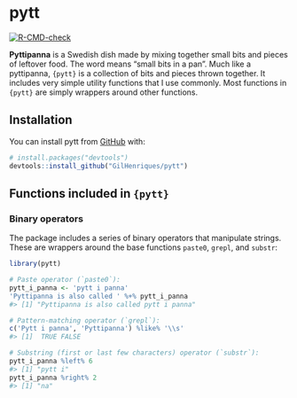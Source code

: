 
<!-- README.md is generated from README.Rmd. Please edit that file -->

# pytt

<!-- badges: start -->

[![R-CMD-check](https://github.com/GilHenriques/pytt/actions/workflows/R-CMD-check.yaml/badge.svg)](https://github.com/GilHenriques/pytt/actions/workflows/R-CMD-check.yaml)
<!-- badges: end -->

**Pyttipanna** is a Swedish dish made by mixing together small bits and
pieces of leftover food. The word means “small bits in a pan”. Much like
a pyttipanna, `{pytt}` is a collection of bits and pieces thrown
together. It includes very simple utility functions that I use commonly.
Most functions in `{pytt}` are simply wrappers around other functions.

## Installation

You can install pytt from [GitHub](https://github.com/) with:

``` r
# install.packages("devtools")
devtools::install_github("GilHenriques/pytt")
```

## Functions included in `{pytt}`

### Binary operators

The package includes a series of binary operators that manipulate
strings. These are wrappers around the base functions `paste0`, `grepl`,
and `substr`:

``` r
library(pytt)

# Paste operator (`paste0`):
pytt_i_panna <- 'pytt i panna'
'Pyttipanna is also called ' %+% pytt_i_panna
#> [1] "Pyttipanna is also called pytt i panna"

# Pattern-matching operator (`grepl`):
c('Pytt i panna', 'Pyttipanna') %like% '\\s'
#> [1]  TRUE FALSE

# Substring (first or last few characters) operator (`substr`):
pytt_i_panna %left% 6
#> [1] "pytt i"
pytt_i_panna %right% 2
#> [1] "na"
```
